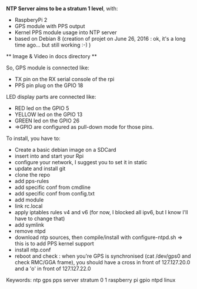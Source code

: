**NTP Server aims to be a stratum 1 level**, with:
* RaspberyPi 2
* GPS module with PPS output
* Kernel PPS module usage into NTP server
* based on Debian 8 (creation of projet on June 26, 2016 : ok, it's a long time ago... but still working :-) )

** Image & Video in docs directory **

So, GPS module is connected like:
* TX pin on the RX serial console of the rpi
* PPS pin plug on the GPIO 18

LED display parts are connected like:
* RED led on the GPIO 5
* YELLOW led on the GPIO 13
* GREEN led on the GPIO 26
* =>GPIO are configured as pull-down mode for those pins.

To install, you have to:
* Create a basic debian image on a SDCard
* insert into and start your Rpi
* configure your network, I suggest you to set it in static
* update and install git
* clone the repo
* add pps-rules
* add specific conf from cmdline
* add specific conf from config.txt
* add module
* link rc.local
* apply iptables rules v4 and v6 (for now, I blocked all ipv6, but I know I'll have to change that)
* add symlink
* remove ntpd
* download ntp sources, then compile/install with configure-ntpd.sh => this is to add PPS kernel support
* install ntp.conf
* reboot and check : when you're GPS is synchronised (cat /dev/gps0 and check RMC/GGA frame), you should have a cross in front of 127.127.20.0 and a 'o' in front of 127.127.22.0

Keywords:
ntp gps pps server stratum 0 1 raspberry pi gpio ntpd linux
